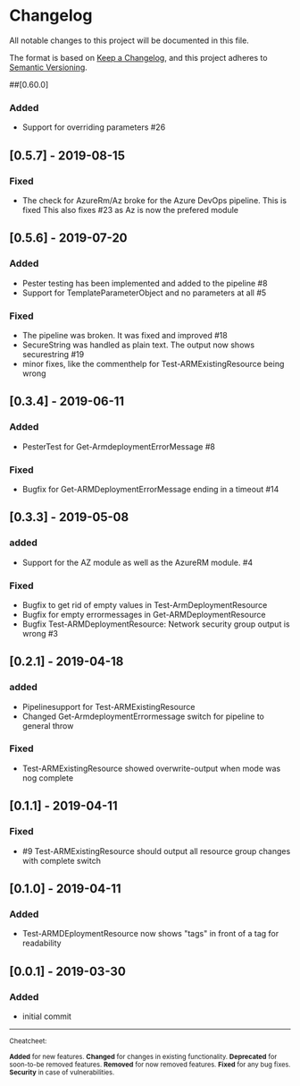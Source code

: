 # Changelog

All notable changes to this project will be documented in this file.

The format is based on [Keep a Changelog](https://keepachangelog.com/en/1.0.0/),
and this project adheres to [Semantic Versioning](https://semver.org/spec/v2.0.0.html).

##[0.60.0]

### Added

- Support for overriding parameters #26

## [0.5.7] - 2019-08-15

### Fixed

- The check for AzureRm/Az broke for the Azure DevOps pipeline. This is fixed
  This also fixes #23 as Az is now the prefered module

## [0.5.6] - 2019-07-20

### Added

- Pester testing has been implemented and added to the pipeline #8
- Support for TemplateParameterObject and no parameters at all #5

### Fixed

- The pipeline was broken. It was fixed and improved #18
- SecureString was handled as plain text. The output now shows securestring #19
- minor fixes, like the commenthelp for Test-ARMExistingResource being wrong

## [0.3.4] - 2019-06-11

### Added

- PesterTest for Get-ArmdeploymentErrorMessage #8

### Fixed

- Bugfix for Get-ARMDeploymentErrorMessage ending in a timeout #14

## [0.3.3] - 2019-05-08

### added

- Support for the AZ module as well as the AzureRM module. #4

### Fixed

- Bugfix to get rid of empty values in Test-ArmDeploymentResource
- Bugfix for empty errormessages in Get-ARMDeploymentResource
- Bugfix Test-ARMDeploymentResource: Network security group output is wrong #3

## [0.2.1] - 2019-04-18

### added

- Pipelinesupport for Test-ARMExistingResource
- Changed Get-ArmdeploymentErrormessage switch for pipeline to general throw

### Fixed

- Test-ARMExistingResource showed overwrite-output when mode was nog complete

## [0.1.1] - 2019-04-11

### Fixed

- #9 Test-ARMExistingResource should output all resource group changes with complete switch

## [0.1.0] - 2019-04-11

### Added

- Test-ARMDEploymentResource now shows "tags"  in front of a tag for readability

## [0.0.1] - 2019-03-30

### Added

- initial commit

---

<small>
Cheatcheet:

**Added** for new features.
**Changed** for changes in existing functionality.
**Deprecated** for soon-to-be removed features.
**Removed** for now removed features.
**Fixed** for any bug fixes.
**Security** in case of vulnerabilities.
</small>
